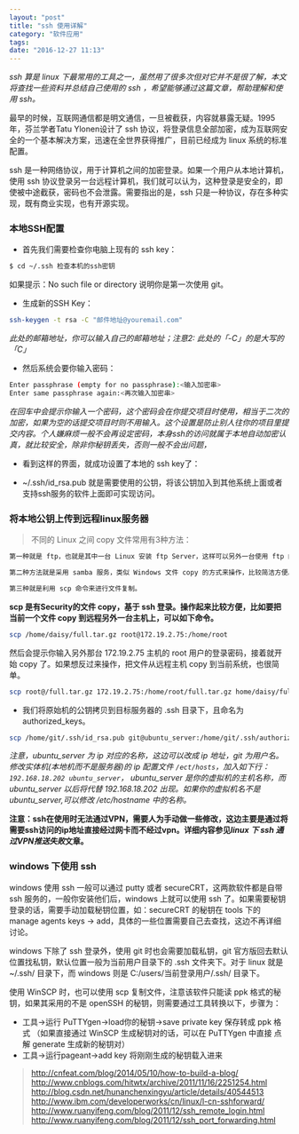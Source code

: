 ```yaml
---
layout: "post"
title: "ssh 使用详解"
category: "软件应用"
tags: 
date: "2016-12-27 11:13"
---
```


*ssh 算是 linux 下最常用的工具之一，虽然用了很多次但对它并不是很了解，本文将查找一些资料并总结自己使用的 ssh ，希望能够通过这篇文章，帮助理解和使用 ssh。*

最早的时候，互联网通信都是明文通信，一旦被截获，内容就暴露无疑。1995 年，芬兰学者Tatu Ylonen设计了 ssh 协议，将登录信息全部加密，成为互联网安全的一个基本解决方案，迅速在全世界获得推广，目前已经成为 linux 系统的标准配置。

ssh 是一种网络协议，用于计算机之间的加密登录。如果一个用户从本地计算机，使用 ssh 协议登录另一台远程计算机，我们就可以认为，这种登录是安全的，即使被中途截获，密码也不会泄露。需要指出的是，ssh 只是一种协议，存在多种实现，既有商业实现，也有开源实现。


<!-- more -->

### 本地SSH配置

- 首先我们需要检查你电脑上现有的 ssh key：

```sh
$ cd ~/.ssh 检查本机的ssh密钥
```

如果提示：No such file or directory 说明你是第一次使用 git。

- 生成新的SSH Key：

```sh
ssh-keygen -t rsa -C "邮件地址@youremail.com"
```
*此处的邮箱地址，你可以输入自己的邮箱地址；注意2: 此处的「-C」的是大写的「C」*

- 然后系统会要你输入密码：

```sh
Enter passphrase (empty for no passphrase):<输入加密串>
Enter same passphrase again:<再次输入加密串>
```
*在回车中会提示你输入一个密码，这个密码会在你提交项目时使用，相当于二次的加密，如果为空的话提交项目时则不用输入。这个设置是防止别人往你的项目里提交内容。个人嫌麻烦一般不会再设定密码，本身ssh的访问就属于本地自动加密认真，就比较安全，除非你秘钥丢失，否则一般不会出问题，*

- 看到这样的界面，就成功设置了本地的 ssh key了：

- ~/.ssh/id_rsa.pub 就是需要使用的公钥，将该公钥加入到其他系统上面或者支持ssh服务的软件上面即可实现访问。

### 将本地公钥上传到远程linux服务器

> 不同的 Linux 之间 copy 文件常用有3种方法：

```sh
第一种就是 ftp，也就是其中一台 Linux 安装 ftp Server，这样可以另外一台使用 ftp 的 client 程序来进行文件的 copy。

第二种方法就是采用 samba 服务，类似 Windows 文件 copy 的方式来操作，比较简洁方便。

第三种就是利用 scp 命令来进行文件复制。
```

**scp 是有Security的文件 copy，基于 ssh 登录。操作起来比较方便，比如要把当前一个文件 copy 到远程另外一台主机上，可以如下命令。**

```sh
scp /home/daisy/full.tar.gz root@172.19.2.75:/home/root
```

然后会提示你输入另外那台 172.19.2.75 主机的 root 用户的登录密码，接着就开始 copy 了。如果想反过来操作，把文件从远程主机 copy 到当前系统，也很简单。

```sh
scp root@/full.tar.gz 172.19.2.75:/home/root/full.tar.gz home/daisy/full.tar.gz
```

- 我们将原始机的公钥拷贝到目标服务器的 .ssh 目录下，且命名为 authorized_keys。

```sh
scp /home/git/.ssh/id_rsa.pub git@ubuntu_server:/home/git/.ssh/authorized_keys
```

*注意，ubuntu_server 为 ip 对应的名称，这边可以改成 ip 地址，git 为用户名。修改实体机(本地机而不是服务器)的 ip 配置文件 `/ect/hosts`，加入如下行：`192.168.18.202 ubuntu_server`， ubuntu_server 是你的虚拟机的主机名称，而 ubuntu_server 以后将代替 192.168.18.202 出现。如果你的虚拟机名不是 ubuntu_server,可以修改 /etc/hostname 中的名称。*

**注意：ssh在使用时无法通过VPN，需要人为手动做一些修改，这边主要是通过将需要ssh访问的ip地址直接经过网卡而不经过vpn。详细内容参见*linux 下 ssh 通过VPN推送失败*文章。**

### windows 下使用 ssh

windows 使用 ssh 一般可以通过 putty 或者 secureCRT，这两款软件都是自带 ssh 服务的，一般你安装他们后，windows 上就可以使用 ssh 了。如果需要秘钥登录的话，需要手动加载秘钥位置，如：secureCRT 的秘钥在 tools 下的 manage agents keys -> add，具体的一些位置需要自己去查找，这边不再详细讨论。

windows 下除了 ssh 登录外，使用 git 时也会需要加载私钥，git 官方版回去默认位置找私钥，默认位置一般为当前用户目录下的 .ssh 文件夹下。对于 linux 就是 ~/.ssh/ 目录下，而 windows 则是 C:/users/当前登录用户/.ssh/ 目录下。

使用 WinSCP 时，也可以使用 scp 复制文件，注意该软件只能读 ppk 格式的秘钥，如果其采用的不是 openSSH 的秘钥，则需要通过工具转换以下，步骤为：
- 工具->运行 PuTTYgen->load你的秘钥->save private key 保存转成 ppk 格式 （如果直接通过 WinSCP 生成秘钥对的话，可以在 PuTTYgen 中直接 点解 generate 生成新的秘钥对）
- 工具->运行pageant->add key 将刚刚生成的秘钥载入进来


> http://cnfeat.com/blog/2014/05/10/how-to-build-a-blog/
> http://www.cnblogs.com/hitwtx/archive/2011/11/16/2251254.html
> http://blog.csdn.net/hunanchenxingyu/article/details/40544513
> http://www.ibm.com/developerworks/cn/linux/l-cn-sshforward/
> http://www.ruanyifeng.com/blog/2011/12/ssh_remote_login.html
> http://www.ruanyifeng.com/blog/2011/12/ssh_port_forwarding.html
